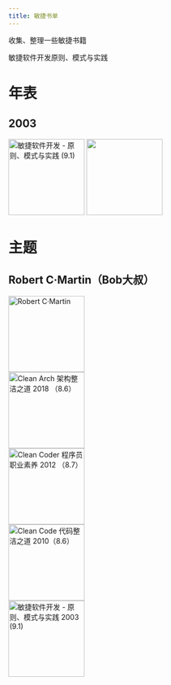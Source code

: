 ```yaml
---
title: 敏捷书单
---
```


收集、整理一些敏捷书籍

敏捷软件开发原则、模式与实践


# 年表

## 2003

<img style="width:150px" src="https://img3.doubanio.com/view/subject/l/public/s1671095.jpg" title="敏捷软件开发 - 原则、模式与实践 (9.1)" />
<img style="width:150px" src="" title="" />

# 主题

## Robert C·Martin（Bob大叔）
<img style="width:150px" src="https://img3.doubanio.com/img/author/medium/1552552165.35.jpg" title="Robert C·Martin" />

<div class="imagebox">
<div><img style="width:150px" src="https://img3.doubanio.com/view/subject/l/public/s29943454.jpg" title="Clean Arch 架构整洁之道 2018 （8.6）" /></div>
<div><img style="width:150px" src="https://img3.doubanio.com/view/subject/l/public/s11194203.jpg" title="Clean Coder 程序员职业素养 2012 （8.7）" /></div>
<div><img style="width:150px" src="https://img3.doubanio.com/view/subject/l/public/s4103991.jpg" title="Clean Code 代码整洁之道 2010（8.6）" /></div>
<div><img style="width:150px" src="https://img3.doubanio.com/view/subject/l/public/s1671095.jpg" title="敏捷软件开发 - 原则、模式与实践 2003 (9.1)" /></div>
</div>